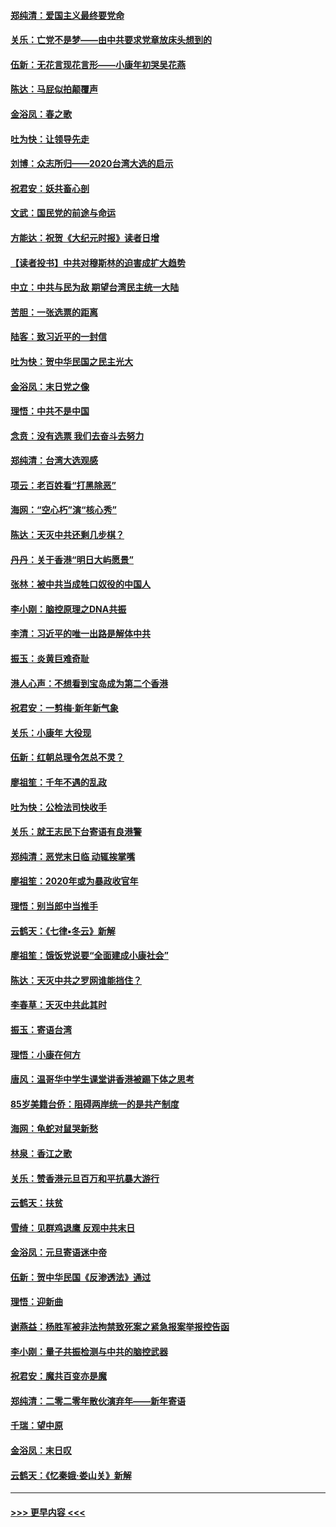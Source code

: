#### [郑纯清：爱国主义最终要党命](../pages/nsc993/n11802197.md?t=01182133) 
#### [关乐：亡党不是梦——由中共要求党章放床头想到的](../pages/nsc993/n11802156.md?t=01182133) 
#### [伍新：无花言现花言形——小康年初哭吴花燕](../pages/nsc993/n11800044.md?t=01182133) 
#### [陈达：马屁似拍颠覆声](../pages/nsc993/n11800010.md?t=01182133) 
#### [金浴凤：春之歌](../pages/nsc993/n11797687.md?t=01182133) 
#### [吐为快：让领导先走](../pages/nsc993/n11797512.md?t=01182133) 
#### [刘博：众志所归——2020台湾大选的启示](../pages/nsc993/n11796878.md?t=01182133) 
#### [祝君安：妖共畜心剖](../pages/nsc993/n11794273.md?t=01182133) 
#### [文武：国民党的前途与命运](../pages/nsc993/n11794198.md?t=01182133) 
#### [方能达：祝贺《大纪元时报》读者日增](../pages/nsc993/n11793807.md?t=01182133) 
#### [【读者投书】中共对穆斯林的迫害成扩大趋势](../pages/nsc993/n11791371.md?t=01182133) 
#### [中立：中共与民为敌 期望台湾民主统一大陆](../pages/nsc993/n11790392.md?t=01182133) 
#### [苦胆：一张选票的距离](../pages/nsc993/n11788914.md?t=01182133) 
#### [陆客：致习近平的一封信](../pages/nsc993/n11788867.md?t=01182133) 
#### [吐为快：贺中华民国之民主光大](../pages/nsc993/n11788618.md?t=01182133) 
#### [金浴凤：末日党之像](../pages/nsc993/n11787475.md?t=01182133) 
#### [理悟：中共不是中国](../pages/nsc993/n11787463.md?t=01182133) 
#### [念贲：没有选票  我们去奋斗去努力](../pages/nsc993/n11787398.md?t=01182133) 
#### [郑纯清：台湾大选观感](../pages/nsc993/n11786210.md?t=01182133) 
#### [项云：老百姓看“打黑除恶”](../pages/nsc993/n11785398.md?t=01182133) 
#### [海网：“空心朽”演“核心秀”](../pages/nsc993/n11783874.md?t=01182133) 
#### [陈达：天灭中共还剩几步棋？](../pages/nsc993/n11783719.md?t=01182133) 
#### [丹丹：关于香港“明日大屿愿景”](../pages/nsc993/n11783273.md?t=01182133) 
#### [张林：被中共当成牲口奴役的中国人](../pages/nsc993/n11782397.md?t=01182133) 
#### [李小刚：脑控原理之DNA共振](../pages/nsc993/n11780962.md?t=01182133) 
#### [李清：习近平的唯一出路是解体中共](../pages/nsc993/n11780866.md?t=01182133) 
#### [振玉：炎黄巨难奇耻](../pages/nsc993/n11779632.md?t=01182133) 
#### [港人心声：不想看到宝岛成为第二个香港](../pages/nsc993/n11778817.md?t=01182133) 
#### [祝君安：一剪梅‧新年新气象](../pages/nsc993/n11776340.md?t=01182133) 
#### [关乐：小康年 大役现](../pages/nsc993/n11774213.md?t=01182133) 
#### [伍新：红朝总理令怎总不灵？](../pages/nsc993/n11770813.md?t=01182133) 
#### [廖祖笙：千年不遇的乱政](../pages/nsc993/n11770373.md?t=01182133) 
#### [吐为快：公检法司快收手](../pages/nsc993/n11770359.md?t=01182133) 
#### [关乐：就王志民下台寄语有良港警](../pages/nsc993/n11769903.md?t=01182133) 
#### [郑纯清：恶党末日临 动辄挨掌嘴](../pages/nsc993/n11769356.md?t=01182133) 
#### [廖祖笙：2020年或为暴政收官年](../pages/nsc993/n11768216.md?t=01182133) 
#### [理悟：别当郎中当推手](../pages/nsc993/n11768243.md?t=01182133) 
#### [云鹤天：《七律▪冬云》新解](../pages/nsc993/n11768204.md?t=01182133) 
#### [廖祖笙：饿饭党说要“全面建成小康社会”](../pages/nsc993/n11767482.md?t=01182133) 
#### [陈达：天灭中共之罗网谁能挡住？](../pages/nsc993/n11767465.md?t=01182133) 
#### [李春草：天灭中共此其时](../pages/nsc993/n11767452.md?t=01182133) 
#### [振玉：寄语台湾](../pages/nsc993/n11767432.md?t=01182133) 
#### [理悟：小康在何方](../pages/nsc993/n11767394.md?t=01182133) 
#### [唐风：温哥华中学生课堂讲香港被踢下体之思考](../pages/nsc993/n11766848.md?t=01182133) 
#### [85岁美籍台侨：阻碍两岸统一的是共产制度](../pages/nsc993/n11765043.md?t=01182133) 
#### [海网：龟蛇对鼠哭新愁](../pages/nsc993/n11764895.md?t=01182133) 
#### [林泉：香江之歌](../pages/nsc993/n11764415.md?t=01182133) 
#### [关乐：赞香港元旦百万和平抗暴大游行](../pages/nsc993/n11764382.md?t=01182133) 
#### [云鹤天：扶贫](../pages/nsc993/n11764245.md?t=01182133) 
#### [雪绮：见群鸡退鹰  反观中共末日](../pages/nsc993/n11762112.md?t=01182133) 
#### [金浴凤：元旦寄语迷中帝](../pages/nsc993/n11761788.md?t=01182133) 
#### [伍新：贺中华民国《反渗透法》通过](../pages/nsc993/n11761994.md?t=01182133) 
#### [理悟：迎新曲](../pages/nsc993/n11761152.md?t=01182133) 
#### [谢燕益：杨胜军被非法拘禁致死案之紧急报案举报控告函](../pages/nsc993/n11756134.md?t=01182133) 
#### [李小刚：量子共振检测与中共的脑控武器](../pages/nsc993/n11754518.md?t=01182133) 
#### [祝君安：魔共百变亦是魔](../pages/nsc993/n11754469.md?t=01182133) 
#### [郑纯清：二零二零年散伙演弃年——新年寄语](../pages/nsc993/n11754195.md?t=01182133) 
#### [千瑞：望中原](../pages/nsc993/n11754159.md?t=01182133) 
#### [金浴凤：末日叹](../pages/nsc993/n11752359.md?t=01182133) 
#### [云鹤天：《忆秦娥‧娄山关》新解](../pages/nsc993/n11752348.md?t=01182133) 

----
#### [ >>> 更早内容 <<< ](../indexes/nsc993-earlier.md)
